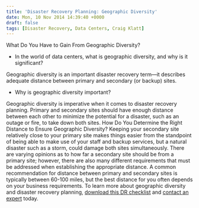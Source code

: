 ```yaml
---
title: 'Disaster Recovery Planning: Geographic Diversity'
date: Mon, 10 Nov 2014 14:39:40 +0000
draft: false
tags: [Disaster Recovery, Data Centers, Craig Klatt]
---
```


What Do You Have to Gain From Geographic Diversity?

*   In the world of data centers, what is geographic diversity, and why is it significant?

Geographic diversity is an important disaster recovery term—it describes adequate distance between primary and secondary (or backup) sites.

*   Why is geographic diversity important?

Geographic diversity is imperative when it comes to disaster recovery planning. Primary and secondary sites should have enough distance between each other to minimize the potential for a disaster, such as an outage or fire, to take down both sites. How Do You Determine the Right Distance to Ensure Geographic Diversity? Keeping your secondary site relatively close to your primary site makes things easier from the standpoint of being able to make use of your staff and backup services, but a natural disaster such as a storm, could damage both sites simultaneously. There are varying opinions as to how far a secondary site should be from a primary site; however, there are also many different requirements that must be addressed when establishing the appropriate distance. A common recommendation for distance between primary and secondary sites is typically between 60-100 miles, but the best distance for you often depends on your business requirements. To learn more about geographic diversity and disaster recovery planning, [download this DR checklist](http://bit.ly/1kip3Vy) and [contact an expert](https://www.expedient.com/support/) today.